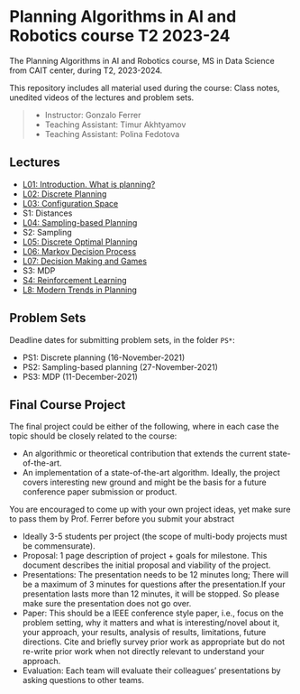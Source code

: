 # Planning Algorithms in AI and Robotics course T2 2023-24

The Planning Algorithms in AI and Robotics course, MS in Data Science from CAIT center, during T2, 2023-2024.

This repository includes all material used during the course: Class notes, unedited videos of the lectures and problem sets.

> * Instructor: Gonzalo Ferrer
> * Teaching Assistant: Timur Akhtyamov
> * Teaching Assistant: Polina Fedotova

## Lectures

 * [L01: Introduction. What is planning?]()
 * [L02: Discrete Planning]()
 * [L03: Configuration Space]()
 * S1: Distances
 * [L04: Sampling-based Planning]()
 * S2: Sampling
 * [L05: Discrete Optimal Planning]()
 * [L06: Markov Decision Process]()
 * [L07: Decision Making and Games]()
 * S3: MDP
 * [S4: Reinforcement Learning]()
 * [L8: Modern Trends in Planning]()

## Problem Sets

Deadline dates for submitting problem sets, in the folder `PS*`:
 * PS1: Discrete planning (16-November-2021)
 * PS2: Sampling-based planning (27-November-2021)
 * PS3: MDP (11-December-2021)
 
## Final Course Project

The final project could be either of the following, where in each case the topic should be closely related to the course:

 * An algorithmic or theoretical contribution that extends the current state-of-the-art.
 * An implementation of a state-of-the-art algorithm. Ideally, the project covers interesting new ground and might be the basis for a future conference paper submission or product.
 
You are encouraged to come up with your own project ideas, yet make sure to pass them by Prof. Ferrer before you submit your abstract


 * Ideally 3-5 students per project (the scope of multi-body projects must be commensurate).
 * Proposal: 1 page description of project + goals for milestone. This document describes the initial proposal and viability of the project.
 * Presentations: The presentation needs to be 12 minutes long; There will be a maximum of 3 minutes for questions after the presentation.If your presentation lasts more than 12 minutes, it will be stopped. So please make sure the presentation does not go over.
 * Paper: This should be a IEEE conference style paper, i.e., focus on the problem setting, why it matters and what is interesting/novel about it, your approach, your results, analysis of results, limitations, future directions. Cite and briefly survey prior work as appropriate but do not re-write prior work when not directly relevant to understand your approach.
 * Evaluation: Each team will evaluate their colleagues’ presentations by asking questions to other teams.



